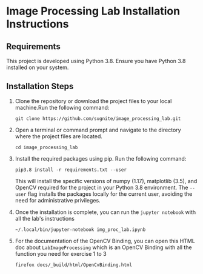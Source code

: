 # Image Processing Lab Installation Instructions

## Requirements
This project is developed using Python 3.8. Ensure you have Python 3.8 installed on your system.

## Installation Steps

1. Clone the repository or download the project files to your local machine.Run the following command:
    ```shell
    git clone https://github.com/sugnite/image_processing_lab.git
    ```
2. Open a terminal or command prompt and navigate to the directory where the project files are located.
    
    ```shell
    cd image_processing_lab
    ```

3. Install the required packages using pip. Run the following command:
    ```shell
    pip3.8 install -r requirements.txt --user
    ```

    This will install the specific versions of numpy (1.17), matplotlib (3.5), and OpenCV required for the project in your Python 3.8 environment. 
    The `--user` flag installs the packages locally for the current user, avoiding the need for administrative privileges.

4. Once the installation is complete, you can run the `jupyter notebook` with all the lab's instructions
    ```
    ~/.local/bin/jupyter-notebook img_proc_lab.ipynb
    ```

5. For the documentation of the OpenCV Binding, you can open this HTML doc about `LabImageProcessing` which is an OpenCV Binding with all the function you need for exercise 1 to 3
    ```shell
    firefox docs/_build/html/OpenCvBinding.html
    ```

